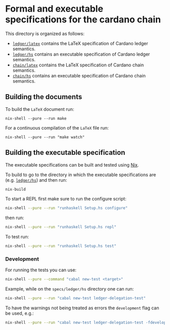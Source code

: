 # Formal and executable specifications for the cardano chain

This directory is organized as follows:

- [`ledger/latex`](ledger/latex) contains the LaTeX specification of Cardano
  ledger semantics.
- [`ledger/hs`](ledger/hs) contains an executable specification of Cardano
  ledger semantics.
- [`chain/latex`](chain/latex) contains the LaTeX specification of Cardano
  chain semantics.
- [`chain/hs`](chain/hs) contains an executable specification of Cardano chain
  semantics.

## Building the documents

To build the `LaTeX` document run:

```shell
nix-shell --pure --run make
```

For a continuous compilation of the `LaTeX` file run:

```shell
nix-shell --pure --run "make watch"
```

## Building the executable specification

The executable specifications can be built and tested using
[Nix](https://nixos.org/nix/).

To build to go to the directory in which the executable specifications are
(e.g. [`ledger/hs`](ledger/hs)) and then run:

```sh
nix-build
```

To start a REPL first make sure to run the configure script:

```sh
nix-shell --pure --run "runhaskell Setup.hs configure"
```

then run:

```sh
nix-shell --pure --run "runhaskell Setup.hs repl"
```

To test run:

```sh
nix-shell --pure --run "runhaskell Setup.hs test"
```

### Development

For running the tests you can use:

```sh
nix-shell --pure --command "cabal new-test <target>"
```

Example, while on the `specs/ledger/hs` directory one can run:

```sh
nix-shell --pure --run "cabal new-test ledger-delegation-test"
```

To have the warnings not being treated as errors the `development` flag can be
used, e.g.:

```sh
nix-shell --pure --run "cabal new-test ledger-delegation-test -fdevelopment"
```
